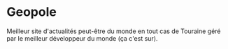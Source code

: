 # Geopole
Meilleur site d'actualités peut-être du monde en tout cas de Touraine géré par le meilleur développeur du monde (ça c'est sur). 
